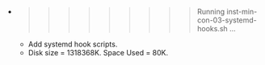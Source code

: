 * >>>>>>>>> Running inst-min-con-03-systemd-hooks.sh ...
  * Add systemd hook scripts.
  * Disk size = 1318368K. Space Used = 80K.
